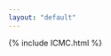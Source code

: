 ```yaml
---
layout: "default"
---
```


<!-- Blog -->
<section id="doc" class=" container markdown-body comment-enabled" data-hard-breaks="true">
    {% include ICMC.html %}
</section>

